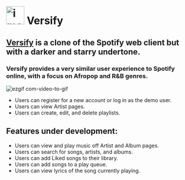 # <img width="49" alt="image" src="https://user-images.githubusercontent.com/102888592/187043189-5d690638-97ce-4580-a360-7c34b6282f56.png"> Versify

## [Versify](https://versify-idm-402fcc1678c6.herokuapp.com/#/) is a clone of the Spotify web client but with a darker and starry undertone.
### Versify provides a very similar user experience to Spotify online, with a focus on Afropop and R&B genres.

![ezgif com-video-to-gif](https://github.com/imartinez921/versify_full-stack/assets/102888592/5d069a21-1f36-4b04-b3b4-3479d0d6455d)

* Users can register for a new account or log in as the demo user.
* Users can view Artist pages.
* Users can create, edit, and delete playlists.

## Features under development:
* Users can view and play music off Artist and Album pages.
* Users can search for songs, artists, and albums.
* Users can add Liked songs to their library.
* Users can add songs to a play queue.
* Users can view lyrics of the song currently playing.
